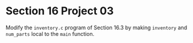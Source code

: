 # Section 16 Project 03

Modify the `inventory.c` program of Section 16.3 by making `inventory` and `num_parts` local to the `main` function.

